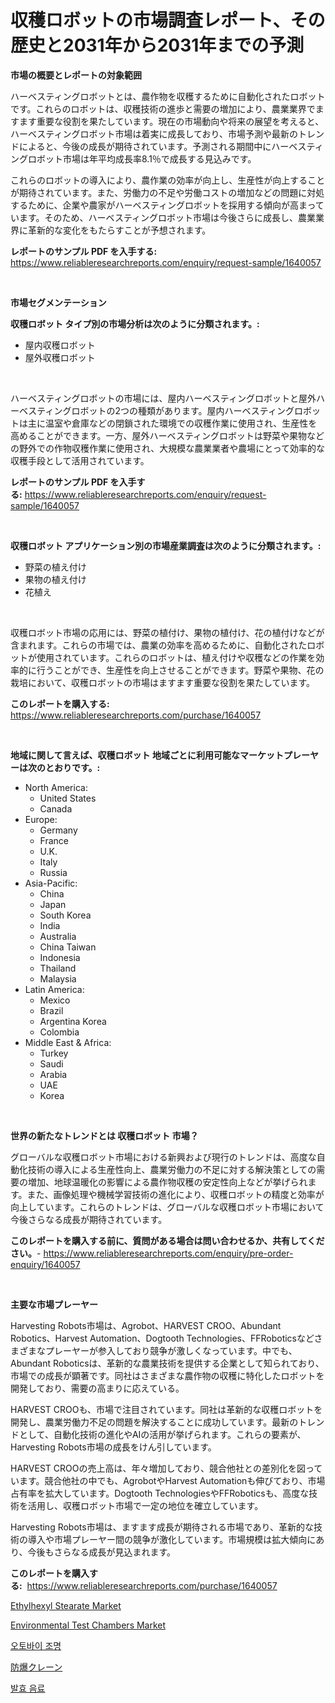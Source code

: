<p><h1>収穫ロボットの市場調査レポート、その歴史と2031年から2031年までの予測</h1></p><p><strong>市場の概要とレポートの対象範囲</strong></p>
<p><p>ハーベスティングロボットとは、農作物を収穫するために自動化されたロボットです。これらのロボットは、収穫技術の進歩と需要の増加により、農業業界でますます重要な役割を果たしています。現在の市場動向や将来の展望を考えると、ハーベスティングロボット市場は着実に成長しており、市場予測や最新のトレンドによると、今後の成長が期待されています。予測される期間中にハーベスティングロボット市場は年平均成長率8.1％で成長する見込みです。</p><p>これらのロボットの導入により、農作業の効率が向上し、生産性が向上することが期待されています。また、労働力の不足や労働コストの増加などの問題に対処するために、企業や農家がハーベスティングロボットを採用する傾向が高まっています。そのため、ハーベスティングロボット市場は今後さらに成長し、農業業界に革新的な変化をもたらすことが予想されます。</p></p>
<p><strong>レポートのサンプル PDF を入手する:</strong> <a href="https://www.reliableresearchreports.com/enquiry/request-sample/1640057">https://www.reliableresearchreports.com/enquiry/request-sample/1640057</a></p>
<p>&nbsp;</p>
<p><strong>市場セグメンテーション</strong></p>
<p><strong>収穫ロボット タイプ別の市場分析は次のように分類されます。:</strong></p>
<p><ul><li>屋内収穫ロボット</li><li>屋外収穫ロボット</li></ul></p>
<p>&nbsp;</p>
<p><p>ハーベスティングロボットの市場には、屋内ハーベスティングロボットと屋外ハーベスティングロボットの2つの種類があります。屋内ハーベスティングロボットは主に温室や倉庫などの閉鎖された環境での収穫作業に使用され、生産性を高めることができます。一方、屋外ハーベスティングロボットは野菜や果物などの野外での作物収穫作業に使用され、大規模な農業業者や農場にとって効率的な収穫手段として活用されています。</p></p>
<p><strong>レポートのサンプル PDF を入手する:</strong>&nbsp;<a href="https://www.reliableresearchreports.com/enquiry/request-sample/1640057">https://www.reliableresearchreports.com/enquiry/request-sample/1640057</a></p>
<p>&nbsp;</p>
<p><strong> 収穫ロボット アプリケーション別の市場産業調査は次のように分類されます。:</strong></p>
<p><ul><li>野菜の植え付け</li><li>果物の植え付け</li><li>花植え</li></ul></p>
<p>&nbsp;</p>
<p><p>収穫ロボット市場の応用には、野菜の植付け、果物の植付け、花の植付けなどが含まれます。これらの市場では、農業の効率を高めるために、自動化されたロボットが使用されています。これらのロボットは、植え付けや収穫などの作業を効率的に行うことができ、生産性を向上させることができます。野菜や果物、花の栽培において、収穫ロボットの市場はますます重要な役割を果たしています。</p></p>
<p><strong>このレポートを購入する:</strong>&nbsp; <a href="https://www.reliableresearchreports.com/purchase/1640057">https://www.reliableresearchreports.com/purchase/1640057</a></p>
<p>&nbsp;</p>
<p><strong>地域に関して言えば、収穫ロボット 地域ごとに利用可能なマーケットプレーヤーは次のとおりです。:</strong></p>
<p><ul>
    <li>
        North America:
        <ul>
            <li>United States</li>
            <li>Canada</li>
        </ul>
    </li>
    <li>
        Europe:
        <ul>
            <li>Germany</li>
            <li>France</li>
            <li>U.K.</li>
            <li>Italy</li>
            <li>Russia</li>
        </ul>
    </li>
    <li>
        Asia-Pacific:
        <ul>
            <li>China</li>
            <li>Japan</li>
            <li>South Korea</li>
            <li>India</li>
            <li>Australia</li>
            <li>China Taiwan</li>
            <li>Indonesia</li>
            <li>Thailand</li>
            <li>Malaysia</li>
        </ul>
    </li>
    <li>
        Latin America:
        <ul>
            <li>Mexico</li>
            <li>Brazil</li>
            <li>Argentina Korea</li>
            <li>Colombia</li>
        </ul>
    </li>
    <li>
        Middle East & Africa:
        <ul>
            <li>Turkey</li>
            <li>Saudi</li>
            <li>Arabia</li>
            <li>UAE</li>
            <li>Korea</li>
        </ul>
    </li>
    </ul></p>
<p>&nbsp;</p>
<p><strong>世界の新たなトレンドとは 収穫ロボット 市場？</strong></p>
<p><p>グローバルな収穫ロボット市場における新興および現行のトレンドは、高度な自動化技術の導入による生産性向上、農業労働力の不足に対する解決策としての需要の増加、地球温暖化の影響による農作物収穫の安定性向上などが挙げられます。また、画像処理や機械学習技術の進化により、収穫ロボットの精度と効率が向上しています。これらのトレンドは、グローバルな収穫ロボット市場において今後さらなる成長が期待されています。</p></p>
<p><strong>このレポートを購入する前に、質問がある場合は問い合わせるか、共有してください。</strong>- <a href="https://www.reliableresearchreports.com/enquiry/pre-order-enquiry/1640057">https://www.reliableresearchreports.com/enquiry/pre-order-enquiry/1640057</a></p>
<p>&nbsp;</p>
<p><strong>主要な市場プレーヤー</strong></p>
<p><p>Harvesting Robots市場は、Agrobot、HARVEST CROO、Abundant Robotics、Harvest Automation、Dogtooth Technologies、FFRoboticsなどさまざまなプレーヤーが参入しており競争が激しくなっています。中でも、Abundant Roboticsは、革新的な農業技術を提供する企業として知られており、市場での成長が顕著です。同社はさまざまな農作物の収穫に特化したロボットを開発しており、需要の高まりに応えている。</p><p>HARVEST CROOも、市場で注目されています。同社は革新的な収穫ロボットを開発し、農業労働力不足の問題を解決することに成功しています。最新のトレンドとして、自動化技術の進化やAIの活用が挙げられます。これらの要素が、Harvesting Robots市場の成長をけん引しています。</p><p>HARVEST CROOの売上高は、年々増加しており、競合他社との差別化を図っています。競合他社の中でも、AgrobotやHarvest Automationも伸びており、市場占有率を拡大しています。Dogtooth TechnologiesやFFRoboticsも、高度な技術を活用し、収穫ロボット市場で一定の地位を確立しています。</p><p>Harvesting Robots市場は、ますます成長が期待される市場であり、革新的な技術の導入や市場プレーヤー間の競争が激化しています。市場規模は拡大傾向にあり、今後もさらなる成長が見込まれます。</p></p>
<p><strong>このレポートを購入する:</strong>&nbsp;&nbsp;<a href="https://www.reliableresearchreports.com/purchase/1640057">https://www.reliableresearchreports.com/purchase/1640057</a></p>
<p><p><a href="https://skillful-vermicelli-b89.notion.site/Ethylhexyl-Stearate-Market-Share-Market-New-Trends-Analysis-Report-By-Type-By-Application-By-End-7daec0bda2f14a9ba2c870cc6cba2a96">Ethylhexyl Stearate Market</a></p><p><a href="https://view.publitas.com/reportprime-1/environmental-test-chambers-market-size-furnishes-valuable-information-encompassing-market-share-market-trends-and-projections-spanning-from-2024-to-2031/">Environmental Test Chambers Market</a></p><p><a href="https://medium.com/@gabrielblanda5656/%EC%98%A4%ED%86%A0%EB%B0%94%EC%9D%B4-%EC%A1%B0%EB%AA%85-%EC%8B%9C%EC%9E%A5-%EC%84%B1%EA%B3%B5%EC%A0%81%EC%9D%B8-%EB%B9%84%EC%A6%88%EB%8B%88%EC%8A%A4-%EC%A0%84%EB%9E%B5%EC%9D%98-%EC%97%B4%EC%87%A0-2031%EB%85%84%EA%B9%8C%EC%A7%80-%EC%98%88%EC%B8%A1-bcecece8786d">오토바이 조명</a></p><p><a href="https://medium.com/@skylarreilly36/%E7%88%86%E7%99%BA%E9%98%B2%E6%AD%A2%E3%82%AF%E3%83%AC%E3%83%BC%E3%83%B3%E5%B8%82%E5%A0%B4%E3%81%AE%E5%88%86%E6%9E%90%E3%81%A82024%E5%B9%B4%E3%81%8B%E3%82%892031%E5%B9%B4%E3%81%BE%E3%81%A7%E3%81%AE%E6%9C%9F%E9%96%93%E3%81%AB%E4%BA%88%E6%B8%AC%E3%81%95%E3%82%8C%E3%82%8B%E8%A6%8F%E6%A8%A1-9001cc9ee62b">防爆クレーン</a></p><p><a href="https://github.com/Penelolack456456/Market-Research-Report-List-1/blob/main/81649498753.md">발효 음료</a></p></p>